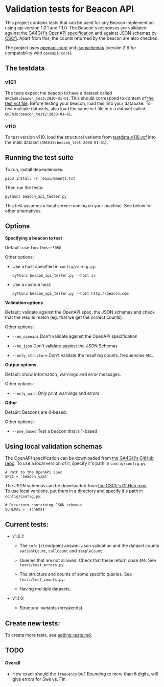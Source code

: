# Validation tests for Beacon API

This project contains tests that can be used for any Beacon implemention using api version 1.0.1 and 1.1.0.
The Beacon's responses are validated against the 
[GA4GH's OpenAPI specification](https://github.com/ga4gh-beacon/specification/blob/master/beacon.yaml)
and against JSON schemas by [CSCfi](https://github.com/CSCfi/beacon-python/tree/master/beacon_api/schemas).
Apart from this, the counts returned by the beacon are also checked.

The project uses [openapi-core](https://github.com/p1c2u/openapi-core) and [jsonschemas](https://python-jsonschema.readthedocs.io/en/latest/)
(version 2.6 for compatability with `openapi-core`).


## The testdata

### v101
The tests expect the beacon to have a dataset called `GRCh38:beacon_test:2030-01-01`.
This should correspond to content of [the test vcf file](testdata/ALL.chr22.phase3_shapeit2_mvncall_integrated_v5a.20130502.genotypes_testset.vcf).
Before testing your beacon, load this into your database.
To test multiple datasets, also load the same vcf file into a dataset called `GRCh38:beacon_test2:2030-01-01`.

### v110
To test version v110, load the structural variants from
[testdata_v110.vcf](testdata/testdat_v110) into the main dataset (`GRCh38:beacon_test:2030-01-01`).


## Running the test suite
To run, install dependencies:

`pip3 install -r requirements.txt`

Then run the tests:

`python3 beacon_api_tester.py`

This test assumes a local server running on your machine. See below for other alternatives.


## Options

**Specifying a beacon to test**

Default: use `localhost:5050`.

Other options:

- Use a host specified in `config/config.py`:

  `python3 beacon_api_tester.py --host sv`

- Use a custom host:

  `python3 beacon_api_tester.py --host http://beacon.com`


**Validation options**

Default: validate against the OpenAPI spec, the JSON schemas and check that the results
match (eg. that we get the correct counts).

Other options:

- `--no_openapi`  Don't validate against the OpenAPI specification

- `--no_json`    Don't validate against the JSON Schemas

- `--only_structure`  Don't validate the resulting counts, frequencies etc.


**Output options**

Default: show information, warnings and error messages.

Other options:

- `--only_warn`   Only print warnings and errors

**Other**

Default: Beacons are 0-based.

Other options:

- `--one_based`   Test a beacon that is 1-based


## Using local validation schemas
The OpenAPI specification can be downloaded from
[the GA4GH's GitHub repo](https://github.com/ga4gh-beacon/specification/blob/master/beacon.yaml).
To use a local version of it, specify it's path in `config/config.py`:

```
# Path to the OpenAPI spec
SPEC = 'beacon.yaml'
```

The JSON schemas can be downloaded from
[the CSCfi's  GitHub repo](https://github.com/CSCfi/beacon-python/tree/master/beacon_api/schemas).  
To use local versions, put them in a directory and specify it's path in `config/config.py`:

```
# Directory containing JSON schemas
SCHEMAS = 'schemas'
```

## Current tests:
- v1.0.1:
  - The `info` (`/`) endpoint answer. Json validation and the dataset counts `variantCount`, `callCount` and `sampleCount`.
  
  - Queries that are not allowed. Check that these return code `400`.
    See `tests/test_errors.py`
  
  - The structure and counts of some specific queries. See `tests/test_counts.py`.
  
  - Having multiple datasets.

- v1.1.0:
  - Structural variants (breakends)

## Create new tests:
To create more tests, see [adding_tests.md](doc/adding_tests.md).


## TODO
#### Overall

- How exact should the `frequency` be? Rounding to more than 6 digits, will give errors for Swe vs. Fin.
